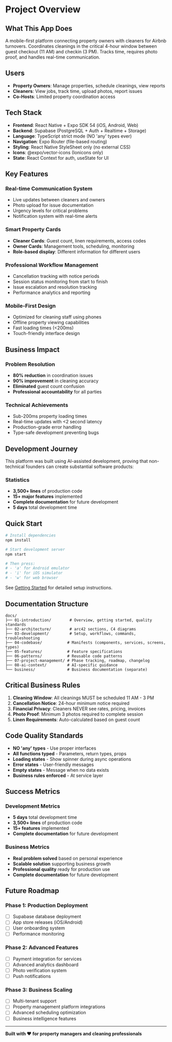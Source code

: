 # Project Overview

## What This App Does

A mobile-first platform connecting property owners with cleaners for Airbnb turnovers. Coordinates cleanings in the critical 4-hour window between guest checkout (11 AM) and checkin (3 PM). Tracks time, requires photo proof, and handles real-time communication.

## Users

- **Property Owners**: Manage properties, schedule cleanings, view reports
- **Cleaners**: View jobs, track time, upload photos, report issues
- **Co-Hosts**: Limited property coordination access

## Tech Stack

- **Frontend**: React Native + Expo SDK 54 (iOS, Android, Web)
- **Backend**: Supabase (PostgreSQL + Auth + Realtime + Storage)
- **Language**: TypeScript strict mode (NO 'any' types ever)
- **Navigation**: Expo Router (file-based routing)
- **Styling**: React Native StyleSheet only (no external CSS)
- **Icons**: @expo/vector-icons (Ionicons only)
- **State**: React Context for auth, useState for UI

## Key Features

### Real-time Communication System
- Live updates between cleaners and owners
- Photo upload for issue documentation
- Urgency levels for critical problems
- Notification system with real-time alerts

### Smart Property Cards
- **Cleaner Cards**: Guest count, linen requirements, access codes
- **Owner Cards**: Management tools, scheduling, monitoring
- **Role-based display**: Different information for different users

### Professional Workflow Management
- Cancellation tracking with notice periods
- Session status monitoring from start to finish
- Issue escalation and resolution tracking
- Performance analytics and reporting

### Mobile-First Design
- Optimized for cleaning staff using phones
- Offline property viewing capabilities
- Fast loading times (<200ms)
- Touch-friendly interface design

## Business Impact

### Problem Resolution
- **80% reduction** in coordination issues
- **90% improvement** in cleaning accuracy
- **Eliminated** guest count confusion
- **Professional accountability** for all parties

### Technical Achievements
- Sub-200ms property loading times
- Real-time updates with <2 second latency
- Production-grade error handling
- Type-safe development preventing bugs

## Development Journey

This platform was built using AI-assisted development, proving that non-technical founders can create substantial software products:

### Statistics
- **3,500+ lines** of production code
- **15+ major features** implemented
- **Complete documentation** for future development
- **5 days** total development time

## Quick Start

```bash
# Install dependencies
npm install

# Start development server
npm start

# Then press:
# - 'a' for Android emulator
# - 'i' for iOS simulator
# - 'w' for web browser
```

See [Getting Started](./getting-started.md) for detailed setup instructions.

## Documentation Structure

```
docs/
├── 01-introduction/        # Overview, getting started, quality standards
├── 02-architecture/        # arc42 sections, C4 diagrams
├── 03-development/         # Setup, workflows, commands, troubleshooting
├── 04-codebase/           # Manifests (components, services, screens, types)
├── 05-features/           # Feature specifications
├── 06-patterns/           # Reusable code patterns
├── 07-project-management/ # Phase tracking, roadmap, changelog
├── 08-ai-context/         # AI-specific guidance
└── business/              # Business documentation (separate)
```

## Critical Business Rules

1. **Cleaning Window**: All cleanings MUST be scheduled 11 AM - 3 PM
2. **Cancellation Notice**: 24-hour minimum notice required
3. **Financial Privacy**: Cleaners NEVER see rates, pricing, invoices
4. **Photo Proof**: Minimum 3 photos required to complete session
5. **Linen Requirements**: Auto-calculated based on guest count

## Code Quality Standards

- **NO 'any' types** - Use proper interfaces
- **All functions typed** - Parameters, return types, props
- **Loading states** - Show spinner during async operations
- **Error states** - User-friendly messages
- **Empty states** - Message when no data exists
- **Business rules enforced** - At service layer

## Success Metrics

### Development Metrics
- **5 days** total development time
- **3,500+ lines** of production code
- **15+ features** implemented
- **Complete documentation** for future development

### Business Metrics
- **Real problem solved** based on personal experience
- **Scalable solution** supporting business growth
- **Professional quality** ready for production use
- **Complete documentation** for future development

## Future Roadmap

### Phase 1: Production Deployment
- [ ] Supabase database deployment
- [ ] App store releases (iOS/Android)
- [ ] User onboarding system
- [ ] Performance monitoring

### Phase 2: Advanced Features
- [ ] Payment integration for services
- [ ] Advanced analytics dashboard
- [ ] Photo verification system
- [ ] Push notifications

### Phase 3: Business Scaling
- [ ] Multi-tenant support
- [ ] Property management platform integrations
- [ ] Advanced scheduling optimization
- [ ] Business intelligence features

---

**Built with ❤️ for property managers and cleaning professionals**

